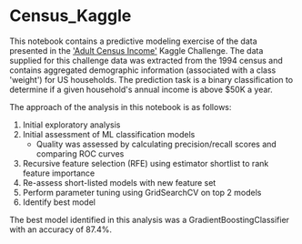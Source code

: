 # Census_Kaggle

This notebook contains a predictive modeling exercise of the data presented in the ['Adult Census Income'](https://www.kaggle.com/uciml/adult-census-income/home) Kaggle Challenge. The data supplied for this challenge data was extracted from the 1994 census and contains aggregated demographic information (associated with a class 'weight') for US households. The prediction task is a binary classification to determine if a given household's annual income is above $50K a year.

The approach of the analysis in this notebook is as follows:

1. Initial exploratory analysis
2. Initial assessment of ML classification models
    - Quality was assessed by calculating precision/recall scores and comparing ROC curves
3. Recursive feature selection (RFE) using estimator shortlist to rank feature importance
4. Re-assess short-listed models with new feature set
5. Perform parameter tuning using GridSearchCV on top 2 models
6. Identify best model

The best model identified in this analysis was a GradientBoostingClassifier with an accuracy of 87.4%.